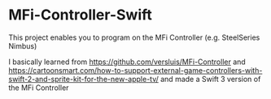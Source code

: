 # MFi-Controller-Swift

This project enables you to program on the MFi Controller (e.g. SteelSeries Nimbus)

I basically learned from https://github.com/versluis/MFi-Controller and https://cartoonsmart.com/how-to-support-external-game-controllers-with-swift-2-and-sprite-kit-for-the-new-apple-tv/ and made a Swift 3 version of the MFi Controller
